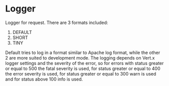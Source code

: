 # Logger

Logger for request. There are 3 formats included:
1. DEFAULT
2. SHORT
3. TINY

Default tries to log in a format similar to Apache log format, while the other 2 are more suited to development mode.
The logging depends on Vert.x logger settings and the severity of the error, so for errors with status greater or
equal to 500 the fatal severity is used, for status greater or equal to 400 the error severity is used, for status
greater or equal to 300 warn is used and for status above 100 info is used.